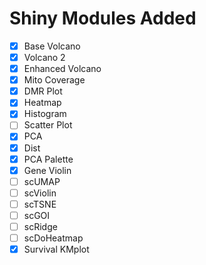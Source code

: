 

# Shiny Modules Added

- [X] Base Volcano
- [X] Volcano 2
- [X] Enhanced Volcano
- [X] Mito Coverage
- [X] DMR Plot
- [X] Heatmap
- [X] Histogram
- [ ] Scatter Plot
- [X] PCA
- [X] Dist
- [X] PCA Palette
- [X] Gene Violin
- [ ] scUMAP
- [ ] scViolin
- [ ] scTSNE
- [ ] scGOI
- [ ] scRidge
- [ ] scDoHeatmap
- [X] Survival KMplot
